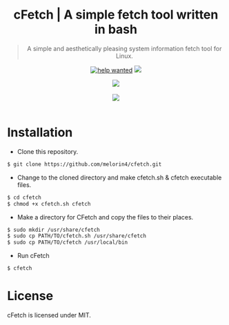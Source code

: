 <div align="center">
	<h1> cFetch | A simple fetch tool written in bash</h1>
	<blockquote>
	A simple and aesthetically pleasing system information fetch tool for Linux. 
	</blockquote><p align="center">
		<a href="https://github.com/melorin4/cfetch/issues?q=is%3Aissue+is%3Aopen"><img src="https://img.shields.io/github/issues/melorin4/cfetch?color=pink" alt="help wanted"></a>
		<a href="LICENSE"><img src="https://img.shields.io/badge/license-MIT-blue.svg"></a>
	</p>
</div>


<div align="center">
<img src="[https://media.discordapp.net/attachments/831117302678159360/831133903623815178/unknown.png](https://i.redd.it/r90xa9gehqs61.png)"><br><br>
<img src="https://cdn.discordapp.com/attachments/831117302678159360/831124169604464650/Webp.net-gifmaker.gif"><br><br>
</div>

# Installation
- Clone this repository.
```sh
$ git clone https://github.com/melorin4/cfetch.git
```
- Change to the cloned directory and make cfetch.sh & cfetch executable files.
```sh
$ cd cfetch
$ chmod +x cfetch.sh cfetch
```
- Make a directory for CFetch and copy the files to their places.
```sh
$ sudo mkdir /usr/share/cfetch
$ sudo cp PATH/TO/cfetch.sh /usr/share/cfetch
$ sudo cp PATH/TO/cfetch /usr/local/bin
```
- Run cFetch
```sh
$ cfetch
```
# License
cFetch is licensed under MIT. 

